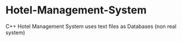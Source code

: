 # Hotel-Management-System
C++ Hotel Management System uses text files as Databases (non real system)
